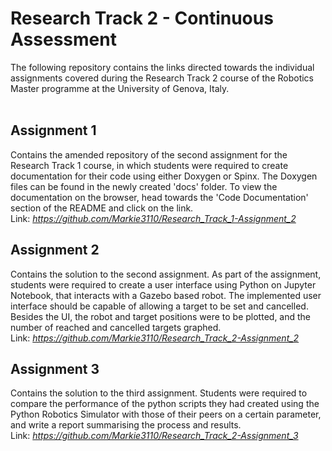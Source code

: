 Research Track 2 - Continuous Assessment
================================
The following repository contains the links directed towards the individual assignments covered during
the Research Track 2 course of the Robotics Master programme at the University of Genova, Italy.
<br><br>

Assignment 1
----------------------
Contains the amended repository of the second assignment for the Research Track 1 course, in which students
were required to create documentation for their code using either Doxygen or Spinx. The Doxygen files can
be found in the newly created 'docs' folder. To view the documentation on the browser, head towards the
'Code Documentation' section of the README and click on the link.<br>
Link: *https://github.com/Markie3110/Research_Track_1-Assignment_2*

Assignment 2
----------------------
Contains the solution to the second assignment. As part of the assignment, students were required to create a user interface using Python on Jupyter Notebook, that interacts with a Gazebo based robot. The implemented user interface should be capable of allowing a target to be set and cancelled. Besides the UI, the robot and target positions were to be plotted, and the number of reached and cancelled targets graphed.<br>
Link: *https://github.com/Markie3110/Research_Track_2-Assignment_2*

Assignment 3
----------------------
Contains the solution to the third assignment. Students were required to compare the performance of the python scripts they had created using the Python Robotics Simulator with those of their peers on a certain parameter, and write a report summarising the process and results.<br>
Link: *https://github.com/Markie3110/Research_Track_2-Assignment_3*




